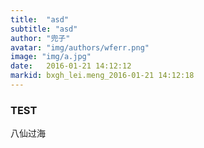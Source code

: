 ```yaml
---
title:  "asd"
subtitle: "asd"
author: "兜子"
avatar: "img/authors/wferr.png"
image: "img/a.jpg"
date:   2016-01-21 14:12:12
markid: bxgh_lei.meng_2016-01-21 14:12:18
---
```


### TEST
八仙过海